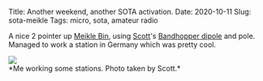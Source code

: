 Title: Another weekend, another SOTA activation.
Date: 2020-10-11
Slug: sota-meikle
Tags: micro, sota, amateur radio

A nice 2 pointer up [Meikle Bin](https://summits.sota.org.uk/summit/GM/SS-129), using [Scott](https://0x2a.tw/)'s [Bandhopper dipole](https://www.sotabeams.co.uk/antennas/) and pole. Managed to work a station in Germany which was pretty cool.

<img src="/media/images/2020-10-11 sota/working stations.jpg" />
<br />
*Me working some stations. Photo taken by Scott.*
